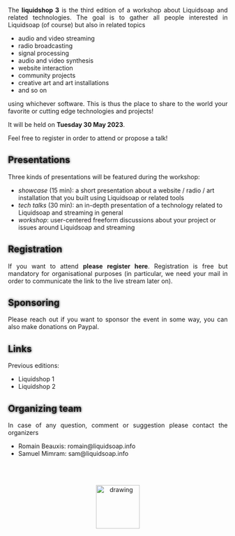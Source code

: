 The **liquidshop 3** is the third edition of a workshop about
[Liquidsoap](https://www.liquidsoap.info/) and related technologies. The goal is
to gather all people interested in Liquidsoap (of course) but also in related
topics

- audio and video streaming
- radio broadcasting
- signal processing
- audio and video synthesis
- website interaction
- community projects
- creative art and art installations
- and so on

using whichever software. This is thus the place to share to the world your
favorite or cutting edge technologies and projects!

It will be held on **Tuesday 30 May 2023**.

Feel free to [register](https://forms.gle/2QZDNJUH9XdRJ5bP8) in order to attend
or propose a talk!

Presentations
-------------

Three kinds of presentations will be featured during the workshop:

- _showcase_ (15 min): a short presentation about a website / radio / art
  installation that you built using Liquidsoap or related tools
- _tech talks_ (30 min): an in-depth presentation of a technology related to
  Liquidsoap and streaming in general
- _workshop_: user-centered freeform discussions about your project or issues
  around Liquidsoap and streaming

<!--
Schedule
--------

The workshop will be held on Sunday January 23rd, 2022. The time span will be
roughly 15:00–20:00 GMT in order to accommodate with most timezones (for
instance, this means 9:00–14:00 in New Orleans and 16:00–21:00 in Paris).

The tentative schedule is the following, and still subject to changes

| 15:15 GMT | _Welcome_ |
| 15:30 GMT | Romain Beauxis: __Some news about Liquidsoap__ |
| 16:00 GMT | Buster Neece: __[AzuraCast](https://www.azuracast.com/), Liquidsoap, and the Open Radio Ecosystem__ |
| 16:30 GMT | Mark Jeghers: __[Playgen](https://github.com/jeghers/playgen): an automated playlist generator__ |
| 17:00 GMT | Rich Showalter and Gene Savage: __[Live365](https://live365.com/) Product Showcase__ |
| 17:30 GMT | Chris Mahoney and Rob Carballo: __MediaMesh: A Collaborative, Intuitive Approach to Complex Media Productions__ |
| 18:00 GMT | Antonia Folguera and Pedro Vílchez: __[xrcb.cat](https://xrcb.cat/) -- Barcelona Community Radio Network__ |
| 18:20 GMT | Peter Bokor: __Liquidsoap and the [Lahmacun community radio](https://www.lahmacun.hu/)__ |
| 18:40 GMT | Sheri	Barclay: __[KPISS](https://kpiss.fm/) 2.0 One year on -- a talk about sustainability__ |
| 19:00 GMT | Gilles Pietri: __Migrating from 1.4 to 2.0__ |
| 19:30 GMT | _Goodbye_ |

Abstracts
---------

**Romain Beauxis: _Some news about Liquidsoap_** / [slides](slides/1.liquidsoap.pdf)

<iframe width="560" height="315" src="https://www.youtube.com/embed/nCp-Ik6Z5hc" title="YouTube video player" frameborder="0" allow="accelerometer; autoplay; clipboard-write; encrypted-media; gyroscope; picture-in-picture" allowfullscreen></iframe>

**Buster Neece: _[AzuraCast](https://www.azuracast.com/), Liquidsoap, and the Open Radio Ecosystem_** / [slides](slides/2.azuracast.pdf)

<iframe width="560" height="315" src="https://www.youtube.com/embed/rApEODLKY0w" title="YouTube video player" frameborder="0" allow="accelerometer; autoplay; clipboard-write; encrypted-media; gyroscope; picture-in-picture" allowfullscreen></iframe>

Five years ago, a fan radio station project expanded its focus from a single
community to being a free and open-source web radio suite for the whole web
radio community. AzuraCast was born, and since then it has seen remarkable
growth in the community, with tens of thousands of stations using it today. From
the very start, under the hood of AzuraCast was Liquidsoap, which opened up a
world of "power user" customization for users. Maintaining a fully free and
open-source web radio option has been a labor of love, filled with lots of great
moments, but also lots of challenges, so join us as we talk about how things
have gone so far, and what's next for us.

**Mark Jeghers: _[Playgen](https://github.com/jeghers/playgen): an automated
playlist generator_** / [slides](slides/3.playgen.pdf)

<iframe width="560" height="315" src="https://www.youtube.com/embed/w_93Qekb8AM" title="YouTube video player" frameborder="0" allow="accelerometer; autoplay; clipboard-write; encrypted-media; gyroscope; picture-in-picture" allowfullscreen></iframe>

Playgen provides automated playlist generation with enhanced randomization,
management APIs, on-demand request queueing and history logging. This talk
presents the basic design and usage details that a software developer needs to
get started.

**Rich Showalter and Gene Savage: [Live365](https://live365.com/) Product Showcase**

<iframe width="560" height="315" src="https://www.youtube.com/embed/3Sh8QvGZb-s" title="YouTube video player" frameborder="0" allow="accelerometer; autoplay; clipboard-write; encrypted-media; gyroscope; picture-in-picture" allowfullscreen></iframe>

Live365 is a pioneer in streaming audio with its first streams going live
in 1998. In 2017 Live365 relaunched on a new platform powered by
Liquidsoap. Boasting over 4,000 active broadcasters, Live365 provides a
one-stop-shop for streaming audio by offering music licensing (US, UK and
Canada), cloud/live management tools, ad insertion with revenue share, analytics
and a full directory with mobile, Alexa and iHeart distribution.

**Chris Mahoney and Rob Carballo: _MediaMesh: Utilizing Liquidsoap to Help Steer the Future of Communication_**

<iframe width="560" height="315" src="https://www.youtube.com/embed/cQEh481Aoho" title="YouTube video player" frameborder="0" allow="accelerometer; autoplay; clipboard-write; encrypted-media; gyroscope; picture-in-picture" allowfullscreen></iframe>

TrueMotive is a close-knit team with a deep shared background in the evolution
of audiovisual and emerging technologies, who during this global pandemic have
had a lot of time to consider the future of human communication and
interaction. Our team is committed to being a strong voice for a future that
returns individual creative control, and natural human interaction that the
evolution of Web 2.0 platforming has failed to provide.

Liquidsoap has been pivotal in achieving our vision for a media system that
allows users to collaborate and iterate on streaming and classic prerecorded
media content. Having evolved through the web broadcasting influx of the past 2
decades, technology is converging in such a way that integrates existing
streaming approaches with truly novel interactive media production/sharing.

Our talk will cover the journey toward a v1.0 release, our goals for the system
in terms of novel user experience, and some lessons learned along the way. A
short demo of the user interface is also in order with our user experience lead
Rob Carballo, to review how modern web technologies can make MediaMesh possible
while also shifting power from monolithic platforms to individuals & close-knit
communities.

**Antonia Folguera and Pedro Vílchez: _[xrcb.cat](https://xrcb.cat/) -- Barcelona Community Radio Network_** / [slides](slides/6.xrcb.cat.pdf)

<iframe width="560" height="315" src="https://www.youtube.com/embed/nj82LJwNhUE" title="YouTube video player" frameborder="0" allow="accelerometer; autoplay; clipboard-write; encrypted-media; gyroscope; picture-in-picture" allowfullscreen></iframe>

**Peter Bokor: _Liquidsoap and the [Lahmacun community radio](https://www.lahmacun.hu/)_** / [slides](slides/7.lahmacun.pdf)

<iframe width="560" height="315" src="https://www.youtube.com/embed/9FEGFRXPptE" title="YouTube video player" frameborder="0" allow="accelerometer; autoplay; clipboard-write; encrypted-media; gyroscope; picture-in-picture" allowfullscreen></iframe>

The talk presents how Liquidsoap is used in the Lahmacun community web radio
(based in Budapest, Hungary). Lahmacun radio was founded in 2018, early versions
of the website had used Liquidsoap as part of an Azuracast instance (using the
functionalities offered by Azuracast), then we introduced a custom Liquidsoap
script (entirely detached from Azuracast's scheduling features). Our current
efforts aim at upgrading our Liquidsoap 1.4 script to a recent 2.0
version. Highlights of our script include advanced usages of the delay operator
and how we use fading transitions. Lahmacun radio's regular IT team consists of
5+ volunteers (all of them being experienced IT professionals).

**Sheri	Barclay: _[KPISS](https://kpiss.fm/) 2.0 One year on -- a talk about sustainability_** / [slides](slides/8.kpiss.pdf)

<iframe width="560" height="315" src="https://www.youtube.com/embed/5JkvFku2wzc" title="YouTube video player" frameborder="0" allow="accelerometer; autoplay; clipboard-write; encrypted-media; gyroscope; picture-in-picture" allowfullscreen></iframe>

I would like to discuss the finer points of building and sustaining a community
pre, during and post pandemic as well as how we updated the structure of our
website in a year since the last liquid soap meeting, the potential to build in
the metaverse and some thoughts on growth and an interesting new player to the
streaming game.

**Gilles Pietri: _Migrating from 1.4 to 2.0_**

<iframe width="560" height="315" src="https://www.youtube.com/embed/9nrOUCrl3zs" title="YouTube video player" frameborder="0" allow="accelerometer; autoplay; clipboard-write; encrypted-media; gyroscope; picture-in-picture" allowfullscreen></iframe>

Some insight about the things that needed to change to work on 2.0, and the
improvement made possible through the new API / language possibilities
(including FFmpeg frame copy).
-->

Registration
------------

If you want to attend [**please register
here**](https://forms.gle/2QZDNJUH9XdRJ5bP8). Registration is free but mandatory
for organisational purposes (in particular, we need your mail in order to
communicate the link to the live stream later on).

Sponsoring
----------

Please reach out if you want to sponsor the event in some way, you can also make
[donations on Paypal](http://paypal.me/LiquidsoapMedia).

Links
-----


Previous editions:

- [Liquidshop 1](../1/)
- [Liquidshop 2](../2/)

Organizing team
---------------

In case of any question, comment or suggestion please contact the organizers

- Romain Beauxis: [romain@liquidsoap.info](mailto:romain@liquidsoap.info)
- Samuel Mimram: [sam@liquidsoap.info](mailto:sam@liquidsoap.info)

<center><a href="https://www.liquidsoap.info/"><img src="https://www.liquidsoap.info/assets/img/bottle_invert.png" alt="drawing" height="100px" style="margin-top: 50px;"/></a></center>

<style>
p {text-align: justify;}
#downloads {display: none;}
a {text-decoration: none;}
a:hover {text-decoration: underline;}
h1 {text-shadow: 0 0 10px;}
h2 {text-shadow: 0 0 5px;}
iframe {display: block; margin: auto;}
</style>

<script>
window.onload = function() {
  var date = new Date();
  document.querySelector("#schedule + p + p").innerHTML += " (all times are given in <a href='https://en.wikipedia.org/wiki/Greenwich_Mean_Time'>GMT</a>, current GMT time is "+date.getUTCHours()+":"+date.getUTCMinutes()+"):";
  /*
  const hours = document.querySelectorAll("#schedule + p + p + table tr td:first-child");
  hours.forEach(function(h) {
    d = new Date("Jan 23 2022 " + h.innerHTML);
    h.innerHTML += "(" + d.getHours() + ":" + d.getMinutes() + " LT)";
  });
  */
}
</script>
